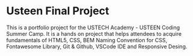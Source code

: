 # Usteen Final Project
This is a portfolio project for the USTECH Academy - USTEEN Coding Summer Camp. It is 
a hands on project that helps attendees to acquire fundamentals of HTML5, CSS, BEM
Naming Convention for CSS, Fontawesome Library, Git & Github, VSCode IDE and 
Responsive Desing.